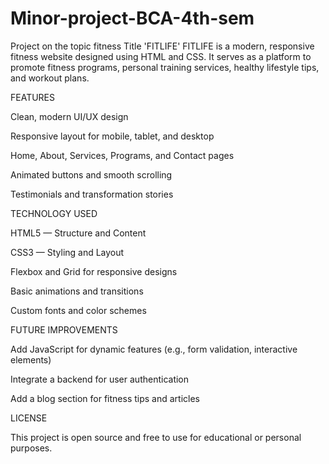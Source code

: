 # Minor-project-BCA-4th-sem
Project on the topic fitness 
Title 'FITLIFE'
FITLIFE is a modern, responsive fitness website designed using HTML and CSS. It serves as a platform to promote fitness programs, personal training services, healthy lifestyle tips, and workout plans.

FEATURES

Clean, modern UI/UX design

Responsive layout for mobile, tablet, and desktop

Home, About, Services, Programs, and Contact pages

Animated buttons and smooth scrolling

Testimonials and transformation stories

TECHNOLOGY USED

HTML5 — Structure and Content

CSS3 — Styling and Layout

Flexbox and Grid for responsive designs

Basic animations and transitions

Custom fonts and color schemes

 FUTURE IMPROVEMENTS

Add JavaScript for dynamic features (e.g., form validation, interactive elements)

Integrate a backend for user authentication

Add a blog section for fitness tips and articles

LICENSE

This project is open source and free to use for educational or personal purposes.